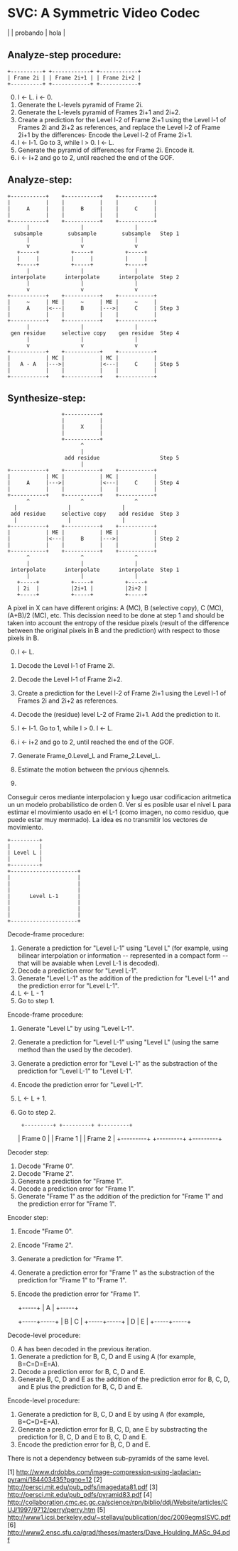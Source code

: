 # SVC: A Symmetric Video Codec

|
| probando
| hola
|

## Analyze-step procedure:

~~~
+----------+ +------------+ +------------+
| Frame 2i | | Frame 2i+1 | | Frame 2i+2 |
+----------+ +------------+ +------------+
~~~

0. l <- L. i <- 0.
1. Generate the L-levels pyramid of Frame 2i.
2. Generate the L-levels pyramid of Frames 2i+1 and 2i+2.
3. Create a prediction for the Level l-2 of Frame 2i+1 using the Level l-1 of Frames 2i and 2i+2 as references, and replace the Level l-2 of Frame 2i+1 by the differences· Encode the Level l-2 of Frame 2i+1.
4. l <- l-1. Go to 3, while l > 0. l <- L.
5. Generate the pyramid of differences for Frame 2i. Encode it.
6. i <- i+2 and go to 2, until reached the end of the GOF.

## Analyze-step:


    +-----------+    +-----------+    +-----------+ 
    |           |    |           |    |           |
    |     A     |    |     B     |    |     C     |
    |           |    |           |    |           |
    +-----------+    +-----------+    +-----------+
          |                |                |
      subsample        subsample        subsample   Step 1
          |                |                |
          v                v                v
       +-----+          +-----+	         +-----+
       |     |          |     |	         |     |
       +-----+          +-----+	         +-----+
          |                |                |
     interpolate      interpolate      interpolate  Step 2
          |                |                |
          v                v                v
    +-----------+    +-----------+    +-----------+ 
    |     ~     | ME |     ~     | ME |     ~     |
    |     A     |<---|     B     |--->|     C     | Step 3
    |           |    |           |    |           |
    +-----------+    +-----------+    +-----------+
          |                |                |
     gen residue     selective copy    gen residue  Step 4
          |                |                |
          v                v                v
    +-----------+    +-----------+    +-----------+
    |           | MC |	         | MC |           |
    |   A - A   |--->|           |<---|     C     | Step 5
    |           |    |           |    |           |
    +-----------+    +-----------+    +-----------+


## Synthesize-step:
                     +-----------+
                     |           |
                     |     X     |
                     |           |
                     +-----------+
                           ^
                           |
                      add residue                   Step 5
                           |
    +-----------+    +-----------+    +-----------+
    |           | MC |	         | MC |           |
    |     A     |--->|           |<---|     C     | Step 4
    |           |    |           |    |           |
    +-----------+    +-----------+    +-----------+
          ^                ^                ^
	  |                |                |
     add residue     selective copy    add residue  Step 3
	  |                |                |
    +-----------+    +-----------+    +-----------+ 
    |           | ME |           | ME |           |
    |           |<---|     B     |--->|           | Step 2
    |           |    |           |    |           |
    +-----------+    +-----------+    +-----------+
          ^                ^                ^
          |                |                |
     interpolate      interpolate      interpolate  Step 1
          |                |                |
       +-----+          +-----+	         +-----+
       | 2i  |          |2i+1 |	         |2i+2 |
       +-----+          +-----+	         +-----+


A pixel in X can have different origins: A (MC), B (selective copy), C
(MC), (A+B)/2 (MC), etc. This decission need to be done at step 1 and
should be taken into account the entropy of the residue pixels (result
of the difference between the original pixels in B and the prediction)
with respect to those pixels in B.


0. l <- L.
1. Decode the Level l-1 of Frame 2i.
2. Decode the Level l-1 of Frame 2i+2.
3. Create a prediction for the Level l-2 of Frame 2i+1 using the Level l-1 of Frames 2i and 2i+2 as references.
4. Decode the (residue) level L-2 of Frame 2i+1. Add the prediction to it.
5. l <- l-1. Go to 1, while l > 0. l <- L.
6. i <- i+2 and go to 2, until reached the end of the GOF.



1. Generate Frame_0.Level_L and Frame_2.Level_L.
2. Estimate the motion between the prvious cjhennels.
3. 

Conseguir ceros mediante interpolacion y luego usar codificacion aritmetica un un modelo probabilistico de orden 0. Ver si es posible usar el nivel L para estimar el movimiento usado en el L-1 (como imagen, no como residuo, que puede estar muy mermado). La idea es no transmitir los vectores de movimiento.

	+---------+
	|         |
	| Level L |
	|         |
	+---------+
	+---------------------+
	|                     |
	|                     |
	|                     |
	|      Level L-1      |
	|                     |
	|                     |
	|                     |
	+---------------------+

Decode-frame procedure:

1. Generate a prediction for "Level L-1" using "Level L" (for example, using bilinear interpolation or information -- represented in a compact form -- that will be avaiable when Level L-1 is decoded).
2. Decode a prediction error for "Level L-1".
3. Generate "Level L-1" as the addition of the prediction for "Level L-1" and the prediction error for "Level L-1".
4. L <- L - 1
5. Go to step 1.

Encode-frame procedure:

1. Generate "Level L" by using "Level L-1".
2. Generate a prediction for "Level L-1" using "Level L" (using the same method than the used by the decoder).
3. Generate a prediction error for "Level L-1" as the substraction of the prediction for "Level L-1" to "Level L-1".
4. Encode the prediction error for "Level L-1".
5. L <- L + 1.
6. Go to step 2.


      	+---------+ +---------+ +---------+
	| Frame 0 | | Frame 1 | | Frame 2 |
	+---------+ +---------+ +---------+


Decoder step:

1. Decode "Frame 0".
2. Decode "Frame 2".
3. Generate a prediction for "Frame 1".
4. Decode a prediction error for "Frame 1".
5. Generate "Frame 1" as the addition of the prediction for "Frame 1" and the prediction error for "Frame 1".

Encoder step:

1. Encode "Frame 0".
2. Encode "Frame 2".
3. Generate a prediction for "Frame 1".
4. Generate a prediction error for "Frame 1" as the substraction of the prediction for "Frame 1" to "Frame 1".
5. Encode the prediction error for "Frame 1".


	+-----+
	|  A  |
	+-----+

	+-----+-----+
	|  B  |  C  |
	+-----+-----+
	|  D  |  E  |
	+-----+-----+

Decode-level procedure:

0. A has been decoded in the previous iteration.
2. Generate a prediction for B, C, D and E using A (for example, B=C=D=E=A).
3. Decode a prediction error for B, C, D and E.
4. Generate B, C, D and E as the addition of the prediction error for B, C, D, and E plus the prediction for B, C, D and E.

Encode-level procedure:

1. Generate a prediction for B, C, D and E by using A (for example, B=C=D=E=A).
2. Generate a prediction error for B, C, D, ane E by substracting the prediction for B, C, D and E to B, C, D and E.
3. Encode the prediction error for B, C, D and E.

There is not a dependency between sub-pyramids of the same level.

[1] http://www.drdobbs.com/image-compression-using-laplacian-pyrami/184403435?pgno=12
[2] http://persci.mit.edu/pub_pdfs/imagedata81.pdf
[3] http://persci.mit.edu/pub_pdfs/pyramid83.pdf
[4] http://collaboration.cmc.ec.gc.ca/science/rpn/biblio/ddj/Website/articles/CUJ/1997/9712/perry/perry.htm
[5] http://www1.icsi.berkeley.edu/~stellayu/publication/doc/2009egmsISVC.pdf
[6] http://www2.ensc.sfu.ca/grad/theses/masters/Dave_Houlding_MASc_94.pdf

